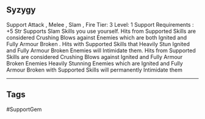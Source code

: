 ## Syzygy
Support
Attack , Melee , Slam , Fire
Tier: 3
Level: 1
Support Requirements : +5 Str
Supports Slam Skills you use yourself. Hits from Supported Skills are considered Crushing Blows against Enemies which are both Ignited and Fully Armour Broken . Hits with Supported Skills that Heavily Stun Ignited and Fully Armour Broken Enemies will Intimidate them.
Hits from Supported Skills are considered Crushing Blows against Ignited and Fully Armour Broken Enemies
Heavily Stunning Enemies which are Ignited and Fully Armour Broken with Supported Skills will permanently Intimidate them

---
## Tags
#SupportGem
